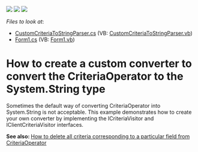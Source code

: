<!-- default badges list -->
![](https://img.shields.io/endpoint?url=https://codecentral.devexpress.com/api/v1/VersionRange/128582991/10.1.4%2B)
[![](https://img.shields.io/badge/Open_in_DevExpress_Support_Center-FF7200?style=flat-square&logo=DevExpress&logoColor=white)](https://supportcenter.devexpress.com/ticket/details/E3347)
[![](https://img.shields.io/badge/📖_How_to_use_DevExpress_Examples-e9f6fc?style=flat-square)](https://docs.devexpress.com/GeneralInformation/403183)
<!-- default badges end -->
<!-- default file list -->
*Files to look at*:

* [CustomCriteriaToStringParser.cs](./CS/CriteriaVisitorExample/CustomCriteriaToStringParser.cs) (VB: [CustomCriteriaToStringParser.vb](./VB/CriteriaVisitorExample/CustomCriteriaToStringParser.vb))
* [Form1.cs](./CS/CriteriaVisitorExample/Form1.cs) (VB: [Form1.vb](./VB/CriteriaVisitorExample/Form1.vb))
<!-- default file list end -->
# How to create a custom converter to convert the CriteriaOperator to the System.String type


<p>Sometimes the default way of converting CriteriaOperator into System.String is not acceptable. This example demonstrates how to create your own converter by implementing the ICriteriaVisitor and IClientCriteriaVisitor interfaces.</p>
<p><strong>See </strong><strong>a</strong><strong>lso: </strong><a href="https://www.devexpress.com/Support/Center/p/E3396">How to delete all criteria corresponding to a particular field from CriteriaOperator</a></p>

<br/>



